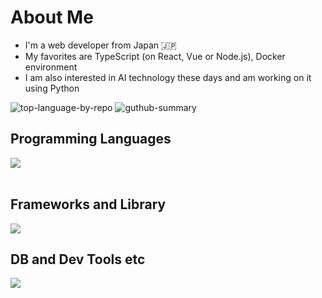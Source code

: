 # About Me

- I'm a web developer from Japan 🇯🇵
- My favorites are TypeScript (on React, Vue or Node.js), Docker environment
- I am also interested in AI technology these days and am working on it using Python

![top-language-by-repo](http://github-profile-summary-cards.vercel.app/api/cards/repos-per-language?username=HiroyukiMakita&theme=2077)
![guthub-summary](http://github-profile-summary-cards.vercel.app/api/cards/profile-details?username=HiroyukiMakita&theme=algolia)

## Programming Languages

<img src="https:///go-skill-icons.vercel.app/api/icons?i=html,css,js,typescript,dart,php,python," /> <br /><br />

## Frameworks and Library

<img src="https:///go-skill-icons.vercel.app/api/icons?i=react,next,vue,nuxt,flutter,nodejs,express,fastapi,laravel,symfony,prisma,graphql,jest," /> <br />

## DB and Dev Tools etc

<img src="https:///go-skill-icons.vercel.app/api/icons?i=mysql,redis,openstack,docker,git,github,githubactions,vscode,phpstorm,linux,aws,azure,figma,nginx" /> <br /><br />
